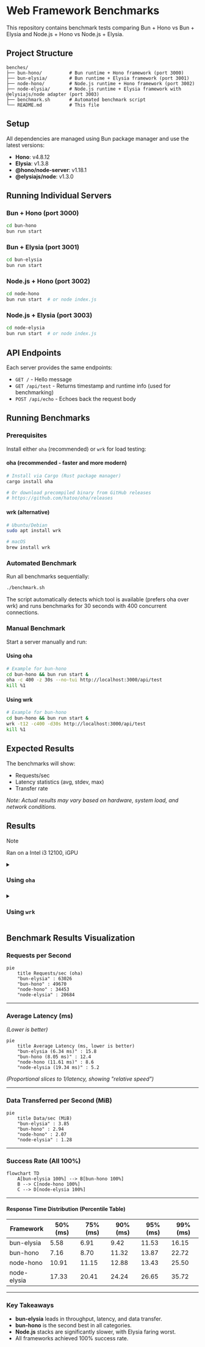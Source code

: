 # Web Framework Benchmarks

This repository contains benchmark tests comparing Bun + Hono vs Bun + Elysia and Node.js + Hono vs Node.js + Elysia.

## Project Structure

```
benches/
├── bun-hono/          # Bun runtime + Hono framework (port 3000)
├── bun-elysia/        # Bun runtime + Elysia framework (port 3001)
├── node-hono/         # Node.js runtime + Hono framework (port 3002)
├── node-elysia/       # Node.js runtime + Elysia framework with @elysiajs/node adapter (port 3003)
├── benchmark.sh       # Automated benchmark script
└── README.md          # This file
```

## Setup

All dependencies are managed using Bun package manager and use the latest versions:

- **Hono**: v4.8.12
- **Elysia**: v1.3.8
- **@hono/node-server**: v1.18.1
- **@elysiajs/node**: v1.3.0

## Running Individual Servers

### Bun + Hono (port 3000)
```bash
cd bun-hono
bun run start
```

### Bun + Elysia (port 3001)
```bash
cd bun-elysia
bun run start
```

### Node.js + Hono (port 3002)
```bash
cd node-hono
bun run start  # or node index.js
```

### Node.js + Elysia (port 3003)
```bash
cd node-elysia
bun run start  # or node index.js
```

## API Endpoints

Each server provides the same endpoints:

- `GET /` - Hello message
- `GET /api/test` - Returns timestamp and runtime info (used for benchmarking)
- `POST /api/echo` - Echoes back the request body

## Running Benchmarks

### Prerequisites

Install either `oha` (recommended) or `wrk` for load testing:

#### oha (recommended - faster and more modern)
```bash
# Install via Cargo (Rust package manager)
cargo install oha

# Or download precompiled binary from GitHub releases
# https://github.com/hatoo/oha/releases
```

#### wrk (alternative)
```bash
# Ubuntu/Debian
sudo apt install wrk

# macOS
brew install wrk
```

### Automated Benchmark

Run all benchmarks sequentially:

```bash
./benchmark.sh
```

The script automatically detects which tool is available (prefers oha over wrk) and runs benchmarks for 30 seconds with 400 concurrent connections.

### Manual Benchmark

Start a server manually and run:

#### Using oha
```bash
# Example for bun-hono
cd bun-hono && bun run start &
oha -c 400 -z 30s --no-tui http://localhost:3000/api/test
kill %1
```

#### Using wrk
```bash
# Example for bun-hono
cd bun-hono && bun run start &
wrk -t12 -c400 -d30s http://localhost:3000/api/test
kill %1
```

## Expected Results

The benchmarks will show:
- Requests/sec
- Latency statistics (avg, stdev, max)
- Transfer rate

*Note: Actual results may vary based on hardware, system load, and network conditions.*

## Results

> [!NOTE]
> Ran on a Intel i3 12100, iGPU

<details>

<summary><h3>Using <code>oha</code><h3></summary>

```sh
❯ ./benchmark.sh
🚀 Starting benchmark for all configurations...
=================================================
📊 Using oha for benchmarking

🔥 Testing bun-hono on port 3000
Starting server...
$ bun run index.ts
Started development server: http://localhost:3000
✅ Server is running
Running benchmark for 30 seconds with 400 concurrent connections...
Summary:
  Success rate: 100.00%
  Total:        30005.1704 ms
  Slowest:      55.6873 ms
  Fastest:      2.4059 ms
  Average:      8.0484 ms
  Requests/sec: 49670.1729

  Total data:   88.10 MiB
  Size/request: 62 B
  Size/sec:     2.94 MiB

Response time histogram:
   2.406 ms [1]      |
   7.734 ms [918463] |■■■■■■■■■■■■■■■■■■■■■■■■■■■■■■■■
  13.062 ms [479027] |■■■■■■■■■■■■■■■■
  18.390 ms [63294]  |■■
  23.718 ms [16095]  |
  29.047 ms [9853]   |
  34.375 ms [2509]   |
  39.703 ms [264]    |
  45.031 ms [176]    |
  50.359 ms [147]    |
  55.687 ms [135]    |

Response time distribution:
  10.00% in 5.5684 ms
  25.00% in 6.1976 ms
  50.00% in 7.1556 ms
  75.00% in 8.7047 ms
  90.00% in 11.3247 ms
  95.00% in 13.8692 ms
  99.00% in 22.7233 ms
  99.90% in 31.2038 ms
  99.99% in 49.5872 ms


Details (average, fastest, slowest):
  DNS+dialup:   0.0470 ms, 0.0092 ms, 19.8806 ms
  DNS-lookup:   0.0026 ms, 0.0009 ms, 1.2069 ms

Status code distribution:
  [200] 1489964 responses

Error distribution:
  [398] aborted due to deadline
error: script "start" was terminated by signal SIGTERM (Polite quit request)

🔥 Testing bun-elysia on port 3001
Starting server...
$ bun run index.ts
🦊 Elysia is running at http://localhost:3001
✅ Server is running
Running benchmark for 30 seconds with 400 concurrent connections...
Summary:
  Success rate: 100.00%
  Total:        30004.4303 ms
  Slowest:      54.5418 ms
  Fastest:      2.5457 ms
  Average:      6.3427 ms
  Requests/sec: 63026.1925

  Total data:   115.40 MiB
  Size/request: 64 B
  Size/sec:     3.85 MiB

Response time histogram:
   2.546 ms [1]       |
   7.745 ms [1560581] |■■■■■■■■■■■■■■■■■■■■■■■■■■■■■■■■
  12.945 ms [272296]  |■■■■■
  18.145 ms [45951]   |
  23.344 ms [8751]    |
  28.544 ms [2223]    |
  33.743 ms [138]     |
  38.943 ms [131]     |
  44.143 ms [359]     |
  49.342 ms [188]     |
  54.542 ms [46]      |

Response time distribution:
  10.00% in 4.2858 ms
  25.00% in 4.7808 ms
  50.00% in 5.5836 ms
  75.00% in 6.9127 ms
  90.00% in 9.4190 ms
  95.00% in 11.5251 ms
  99.00% in 16.1497 ms
  99.90% in 25.3949 ms
  99.99% in 45.2572 ms


Details (average, fastest, slowest):
  DNS+dialup:   0.0533 ms, 0.0090 ms, 41.9475 ms
  DNS-lookup:   0.0025 ms, 0.0009 ms, 1.0462 ms

Status code distribution:
  [200] 1890665 responses

Error distribution:
  [400] aborted due to deadline
error: script "start" was terminated by signal SIGTERM (Polite quit request)

🔥 Testing node-hono on port 3002
Starting server...
Server is running on http://localhost:3002
✅ Server is running
Running benchmark for 30 seconds with 400 concurrent connections...
Summary:
  Success rate: 100.00%
  Total:        30003.6179 ms
  Slowest:      150.5411 ms
  Fastest:      4.0480 ms
  Average:      11.6070 ms
  Requests/sec: 34452.7118

  Total data:   62.08 MiB
  Size/request: 63 B
  Size/sec:     2.07 MiB

Response time histogram:
    4.048 ms [1]       |
   18.697 ms [1017048] |■■■■■■■■■■■■■■■■■■■■■■■■■■■■■■■■
   33.347 ms [8870]    |
   47.996 ms [4768]    |
   62.645 ms [2139]    |
   77.295 ms [46]      |
   91.944 ms [49]      |
  106.593 ms [40]      |
  121.242 ms [54]      |
  135.892 ms [90]      |
  150.541 ms [201]     |

Response time distribution:
  10.00% in 10.6807 ms
  25.00% in 10.7784 ms
  50.00% in 10.9119 ms
  75.00% in 11.1522 ms
  90.00% in 12.8787 ms
  95.00% in 13.4274 ms
  99.00% in 25.5018 ms
  99.90% in 53.9379 ms
  99.99% in 142.6594 ms


Details (average, fastest, slowest):
  DNS+dialup:   0.0203 ms, 0.0086 ms, 21.2690 ms
  DNS-lookup:   0.0017 ms, 0.0009 ms, 0.2509 ms

Status code distribution:
  [200] 1033306 responses

Error distribution:
  [400] aborted due to deadline

🔥 Testing node-elysia on port 3003
Starting server...
🦊 Elysia is running at http://localhost:3003
✅ Server is running
Running benchmark for 30 seconds with 400 concurrent connections...
Summary:
  Success rate: 100.00%
  Total:        30005.4098 ms
  Slowest:      156.5522 ms
  Fastest:      16.2554 ms
  Average:      19.3358 ms
  Requests/sec: 20683.6036

  Total data:   38.45 MiB
  Size/request: 65 B
  Size/sec:     1.28 MiB

Response time histogram:
   16.255 ms [1]      |
   30.285 ms [605772] |■■■■■■■■■■■■■■■■■■■■■■■■■■■■■■■■
   44.315 ms [11206]  |
   58.344 ms [1033]   |
   72.374 ms [403]    |
   86.404 ms [527]    |
  100.433 ms [484]    |
  114.463 ms [458]    |
  128.493 ms [79]     |
  142.523 ms [117]    |
  156.552 ms [140]    |

Response time distribution:
  10.00% in 16.6569 ms
  25.00% in 16.8455 ms
  50.00% in 17.3277 ms
  75.00% in 20.4062 ms
  90.00% in 24.2405 ms
  95.00% in 26.6451 ms
  99.00% in 35.7219 ms
  99.90% in 104.5979 ms
  99.99% in 149.8813 ms


Details (average, fastest, slowest):
  DNS+dialup:   0.0201 ms, 0.0087 ms, 17.5559 ms
  DNS-lookup:   0.0019 ms, 0.0010 ms, 0.3065 ms

Status code distribution:
  [200] 620220 responses

Error distribution:
  [400] aborted due to deadline

🎉 All benchmarks completed!
```

</details>

<details>
<summary><h3>Using <code>wrk</code></summary>

❯ ./benchmark.sh
🚀 Starting benchmark for all configurations...
=================================================

🔥 Testing bun-hono on port 3000
Starting server...
$ bun run index.ts
Started development server: http://localhost:3000
✅ Server is running
Running benchmark for 30 seconds with 12 threads and 400 connections...
Running 30s test @ http://localhost:3000/api/test
  12 threads and 400 connections
  Thread Stats   Avg      Stdev     Max   +/- Stdev
    Latency     5.63ms    3.88ms  62.01ms   83.32%
    Req/Sec     6.34k     3.42k   13.25k    54.20%
  2273786 requests in 30.10s, 368.64MB read
Requests/sec:  75546.73
Transfer/sec:     12.25MB
error: script "start" was terminated by signal SIGTERM (Polite quit request)

🔥 Testing bun-elysia on port 3001
Starting server...
$ bun run index.ts
🦊 Elysia is running at http://localhost:3001
✅ Server is running
Running benchmark for 30 seconds with 12 threads and 400 connections...
Running 30s test @ http://localhost:3001/api/test
  12 threads and 400 connections
  Thread Stats   Avg      Stdev     Max   +/- Stdev
    Latency     3.99ms    2.82ms  40.32ms   82.10%
    Req/Sec     8.98k     5.17k   19.28k    58.96%
  3220210 requests in 30.10s, 528.22MB read
Requests/sec: 106993.21
Transfer/sec:     17.55MB
error: script "start" was terminated by signal SIGTERM (Polite quit request)

🔥 Testing node-hono on port 3002
Starting server...
Server is running on http://localhost:3002
✅ Server is running
Running benchmark for 30 seconds with 12 threads and 400 connections...
Running 30s test @ http://localhost:3002/api/test
  12 threads and 400 connections
  Thread Stats   Avg      Stdev     Max   +/- Stdev
    Latency    13.04ms   66.15ms   1.28s    98.40%
    Req/Sec     5.74k     1.34k   33.20k    86.18%
  2032269 requests in 30.10s, 422.51MB read
Requests/sec:  67519.85
Transfer/sec:     14.04MB

🔥 Testing node-elysia on port 3003
Starting server...
🦊 Elysia is running at http://localhost:3003
✅ Server is running
Running benchmark for 30 seconds with 12 threads and 400 connections...
Running 30s test @ http://localhost:3003/api/test
  12 threads and 400 connections
  Thread Stats   Avg      Stdev     Max   +/- Stdev
    Latency    23.95ms  111.11ms   2.00s    98.11%
    Req/Sec     3.06k   587.94    13.88k    90.54%
  1076017 requests in 30.10s, 225.76MB read
  Socket errors: connect 0, read 0, write 0, timeout 49
Requests/sec:  35747.86
Transfer/sec:      7.50MB

🎉 All benchmarks completed!

</details>

## Benchmark Results Visualization

### Requests per Second

```mermaid
pie
    title Requests/sec (oha)
    "bun-elysia" : 63026
    "bun-hono" : 49670
    "node-hono" : 34453
    "node-elysia" : 20684
```

---

### Average Latency (ms)
*(Lower is better)*

```mermaid
pie
    title Average Latency (ms, lower is better)
    "bun-elysia (6.34 ms)" : 15.8
    "bun-hono (8.05 ms)" : 12.4
    "node-hono (11.61 ms)" : 8.6
    "node-elysia (19.34 ms)" : 5.2
```
*(Proportional slices to 1/latency, showing "relative speed")*

---

### Data Transferred per Second (MiB)

```mermaid
pie
    title Data/sec (MiB)
    "bun-elysia" : 3.85
    "bun-hono" : 2.94
    "node-hono" : 2.07
    "node-elysia" : 1.28
```

---

### Success Rate (All 100%)

```mermaid
flowchart TD
    A[bun-elysia 100%] --> B[bun-hono 100%]
    B --> C[node-hono 100%]
    C --> D[node-elysia 100%]
```

---

#### Response Time Distribution (Percentile Table)

| Framework      | 50% (ms) | 75% (ms) | 90% (ms) | 95% (ms) | 99% (ms) |
|----------------|----------|----------|----------|----------|----------|
| bun-elysia     | 5.58     | 6.91     | 9.42     | 11.53    | 16.15    |
| bun-hono       | 7.16     | 8.70     | 11.32    | 13.87    | 22.72    |
| node-hono      | 10.91    | 11.15    | 12.88    | 13.43    | 25.50    |
| node-elysia    | 17.33    | 20.41    | 24.24    | 26.65    | 35.72    |

---

### Key Takeaways

- **bun-elysia** leads in throughput, latency, and data transfer.
- **bun-hono** is the second best in all categories.
- **Node.js** stacks are significantly slower, with Elysia faring worst.
- All frameworks achieved 100% success rate.
